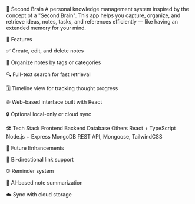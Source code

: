 🧠 Second Brain
A personal knowledge management system inspired by the concept of a "Second Brain". This app helps you capture, organize, and retrieve ideas, notes, tasks, and references efficiently — like having an extended memory for your mind.


🚀 Features

✅ Create, edit, and delete notes

📂 Organize notes by tags or categories

🔍 Full-text search for fast retrieval

🗓️ Timeline view for tracking thought progress

🌐 Web-based interface built with React

🔒 Optional local-only or cloud sync

🛠️ Tech Stack
Frontend	Backend	Database	Others
React + TypeScript	Node.js + Express	MongoDB	REST API, Mongoose, TailwindCSS



📌 Future Enhancements

🔁 Bi-directional link support

⏰ Reminder system

🧠 AI-based note summarization

☁️ Sync with cloud storage

